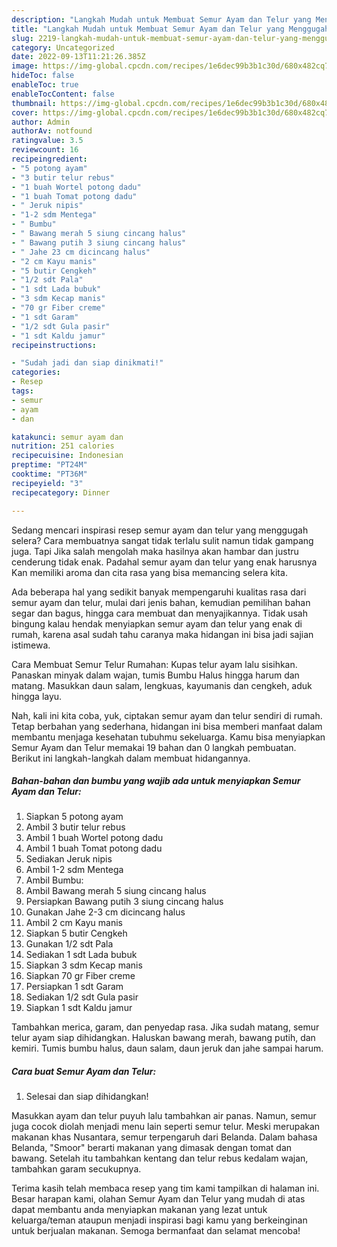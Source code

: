 ```yaml
---
description: "Langkah Mudah untuk Membuat Semur Ayam dan Telur yang Menggugah Selera, Buat Buka Puasa Lezat Sekali"
title: "Langkah Mudah untuk Membuat Semur Ayam dan Telur yang Menggugah Selera, Buat Buka Puasa Lezat Sekali"
slug: 2219-langkah-mudah-untuk-membuat-semur-ayam-dan-telur-yang-menggugah-selera-buat-buka-puasa-lezat-sekali
category: Uncategorized
date: 2022-09-13T11:21:26.385Z
image: https://img-global.cpcdn.com/recipes/1e6dec99b3b1c30d/680x482cq70/semur-ayam-dan-telur-foto-resep-utama.jpg
hideToc: false
enableToc: true
enableTocContent: false
thumbnail: https://img-global.cpcdn.com/recipes/1e6dec99b3b1c30d/680x482cq70/semur-ayam-dan-telur-foto-resep-utama.jpg
cover: https://img-global.cpcdn.com/recipes/1e6dec99b3b1c30d/680x482cq70/semur-ayam-dan-telur-foto-resep-utama.jpg
author: Admin
authorAv: notfound
ratingvalue: 3.5
reviewcount: 16
recipeingredient:
- "5 potong ayam"
- "3 butir telur rebus"
- "1 buah Wortel potong dadu"
- "1 buah Tomat potong dadu"
- " Jeruk nipis"
- "1-2 sdm Mentega"
- " Bumbu"
- " Bawang merah 5 siung cincang halus"
- " Bawang putih 3 siung cincang halus"
- " Jahe 23 cm dicincang halus"
- "2 cm Kayu manis"
- "5 butir Cengkeh"
- "1/2 sdt Pala"
- "1 sdt Lada bubuk"
- "3 sdm Kecap manis"
- "70 gr Fiber creme"
- "1 sdt Garam"
- "1/2 sdt Gula pasir"
- "1 sdt Kaldu jamur"
recipeinstructions:

- "Sudah jadi dan siap dinikmati!"
categories:
- Resep
tags:
- semur
- ayam
- dan

katakunci: semur ayam dan 
nutrition: 251 calories
recipecuisine: Indonesian
preptime: "PT24M"
cooktime: "PT36M"
recipeyield: "3"
recipecategory: Dinner

---
```



Sedang mencari inspirasi resep semur ayam dan telur yang menggugah selera? Cara membuatnya sangat tidak terlalu sulit namun tidak gampang juga. Tapi Jika salah mengolah maka hasilnya akan hambar dan justru cenderung tidak enak. Padahal semur ayam dan telur yang enak harusnya Kan memiliki aroma dan cita rasa yang bisa memancing selera kita.


Ada beberapa hal yang sedikit banyak mempengaruhi kualitas rasa dari semur ayam dan telur, mulai dari jenis bahan, kemudian pemilihan bahan segar dan bagus, hingga cara membuat dan menyajikannya. Tidak usah bingung kalau hendak menyiapkan semur ayam dan telur yang enak di rumah, karena asal sudah tahu caranya maka hidangan ini bisa jadi sajian istimewa.

Cara Membuat Semur Telur Rumahan: Kupas telur ayam lalu sisihkan. Panaskan minyak dalam wajan, tumis Bumbu Halus hingga harum dan matang. Masukkan daun salam, lengkuas, kayumanis dan cengkeh, aduk hingga layu.


Nah, kali ini kita coba, yuk, ciptakan semur ayam dan telur sendiri di rumah. Tetap berbahan yang sederhana, hidangan ini bisa memberi manfaat dalam membantu menjaga kesehatan tubuhmu sekeluarga. Kamu bisa menyiapkan Semur Ayam dan Telur memakai 19 bahan dan 0 langkah pembuatan. Berikut ini langkah-langkah dalam membuat hidangannya.

<!--inarticleads1-->

##### Bahan-bahan dan bumbu yang wajib ada untuk menyiapkan Semur Ayam dan Telur:

1. Siapkan 5 potong ayam
1. Ambil 3 butir telur rebus
1. Ambil 1 buah Wortel potong dadu
1. Ambil 1 buah Tomat potong dadu
1. Sediakan  Jeruk nipis
1. Ambil 1-2 sdm Mentega
1. Ambil  Bumbu:
1. Ambil  Bawang merah 5 siung cincang halus
1. Persiapkan  Bawang putih 3 siung cincang halus
1. Gunakan  Jahe 2-3 cm dicincang halus
1. Ambil 2 cm Kayu manis
1. Siapkan 5 butir Cengkeh
1. Gunakan 1/2 sdt Pala
1. Sediakan 1 sdt Lada bubuk
1. Siapkan 3 sdm Kecap manis
1. Siapkan 70 gr Fiber creme
1. Persiapkan 1 sdt Garam
1. Sediakan 1/2 sdt Gula pasir
1. Siapkan 1 sdt Kaldu jamur


Tambahkan merica, garam, dan penyedap rasa. Jika sudah matang, semur telur ayam siap dihidangkan. Haluskan bawang merah, bawang putih, dan kemiri. Tumis bumbu halus, daun salam, daun jeruk dan jahe sampai harum. 

<!--inarticleads2-->

##### Cara buat Semur Ayam dan Telur:


1. Selesai dan siap dihidangkan!

Masukkan ayam dan telur puyuh lalu tambahkan air panas. Namun, semur juga cocok diolah menjadi menu lain seperti semur telur. Meski merupakan makanan khas Nusantara, semur terpengaruh dari Belanda. Dalam bahasa Belanda, &#34;Smoor&#34; berarti makanan yang dimasak dengan tomat dan bawang. Setelah itu tambahkan kentang dan telur rebus kedalam wajan, tambahkan garam secukupnya. 

Terima kasih telah membaca resep yang tim kami tampilkan di halaman ini. Besar harapan kami, olahan Semur Ayam dan Telur yang mudah di atas dapat membantu anda menyiapkan makanan yang lezat untuk keluarga/teman ataupun menjadi inspirasi bagi kamu yang berkeinginan untuk berjualan makanan. Semoga bermanfaat dan selamat mencoba!
